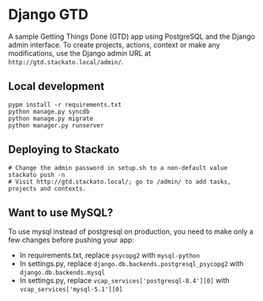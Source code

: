 # Django GTD

A sample Getting Things Done (GTD) app using PostgreSQL and the Django admin
interface. To create projects, actions, context or make any modifications, use
the Django admin URL at ``http://gtd.stackato.local/admin/``.

## Local development

    pypm install -r requirements.txt
    python manage.py syncdb
    python manage.py migrate
    python manager.py runserver

## Deploying to Stackato

    # Change the admin password in setup.sh to a non-default value
    stackato push -n
    # Visit http://gtd.stackato.local/; go to /admin/ to add tasks, projects and contexts.
 
## Want to use MySQL?

To use mysql instead of postgresql on production, you need to make only a few
changes before pushing your app:

  * In requirements.txt, replace `psycopg2` with `mysql-python`
  * In settings.py, replace `django.db.backends.postgresql_psycopg2` with
    `django.db.backends.mysql`
  * In settings.py, replace `vcap_services['postgresql-8.4'][0]` with
    `vcap_services['mysql-5.1'][0]`
